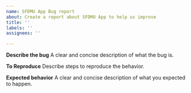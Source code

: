 ```yaml
---
name: SFDMU App Bug report
about: Create a report about SFDMU App to help us improve
title: ''
labels: ''
assignees: ''

---
```


**Describe the bug**
A clear and concise description of what the bug is.

**To Reproduce**
Describe steps to reproduce the behavior.

**Expected behavior**
A clear and concise description of what you expected to happen.
